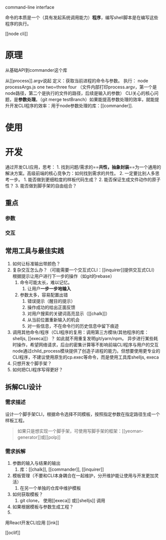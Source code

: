 command-line interface

命令的本质是一个（具有发起系统调用能力）**程序**，编写shell脚本是在编写这些程序的执行。

[[node cli]]

# 原理
从基础API到commander这个库

从[[process]].argv说起
	定义：获取当前进程的命令与参数。
	执行： node processArgs.js one two=three four （文件内部打印process.argv，第一个是node路径，第二个是执行的文件的路径，后续是输入的参数）
CLI关心的核心问题，是**参数处理**。（git merge testBranch）如果能提高参数处理的效率，就能提升开发CLI程序的效率：用于node参数处理的库：[[commander]].
# 使用

# 开发
通过开发CLI应用，思考：
	1. 找到问题/需求的==**共性，抽象封装**==为一个通用的解决方案。高级前端的核心竞争力：如何找到需求的共性。
	2. 一定要比别人多思考一步。
		1. 能否做到更细粒度的样板代码生成？
		2. 能否保证生成文件动作的原子性？
		3. 能否做到脚手架的自由组合？
## 重点
### 参数
### 交互
## 常用工具与最佳实践
1. 如何让标准输出带颜色？
2. 复杂交互怎么办？（可能需要一个交互式CLI：[[inquirer]]提供交互式CLI）
	根据提示让用户进行下一步的操作（如git的rebase）
	1. 命令可能太长，难以记忆。
		1. 让用户**一步一步地输入**
	2. 参数太多，容易配置出错
		1. 错误提示（醒目的提示）
		2. 操作成功的给出正面反馈
		3. 对用户搜索的关键词高亮显示（[[chalk]]）
		4. 从当前位置重新输入的机会
		5. 对一些信息，不在命令行的历史信息中留下痕迹
1. 调用其他命令/程序（CLI程序的复用：调用第三方模块/其他程序的库：shelljs, [[execa]]）？
	如此就不用重复发明git/yarn/npm。
	异步进行某些耗时操作，希望网络请求，后台的密集计算等不影响前端CLI程序与用户的交互
	node通过child_process模块提供了创造子进程的能力。但想要使用更专业的CLI程序，不建议使用原生的cp.exec等命令，而是使用工具库shelljs, execa
1. 只想开发个脚手架？
2. 如何把CLI程序写得更好？
## 拆解CLI设计
### 需求描述
设计一个脚手架CLI，根据命令选择不同模板，按照指定参数在指定路径生成一个样板工程。
> 如果只是想实现一个脚手架，可使用写脚手架的框架：[[yeoman-generator]]或[[polp]]
### 需求拆解
1. 参数的输入与结果的输出
	1. 库：[[chalk]], [[commander]], [[inquirer]] 
2. 模板管理（不要和CLI本身耦合在一起维护，分开维护能让使用与开发更加灵活）
	1. 在另一个单独的仓库中维护模板
3. 如何获取模板？
	1. git clone， 使用[[execa]] 或[[shelljs]] 调用
4. 如果根据模板与参数生成工程？
5. 

用React开发CLI应用
	[[ink]]

[[oclif]]